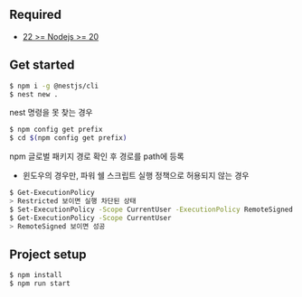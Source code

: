 ## Required

- [22 >= Nodejs >= 20](https://nodejs.org/ko/download)

## Get started

```sh
$ npm i -g @nestjs/cli
$ nest new .
```

nest 명령을 못 찾는 경우

```sh
$ npm config get prefix
$ cd $(npm config get prefix)
```

npm 글로벌 패키지 경로 확인 후 경로를 path에 등록

- 윈도우의 경우만, 파워 쉘 스크립트 실행 정책으로 허용되지 않는 경우

```sh
$ Get-ExecutionPolicy
> Restricted 보이면 실행 차단된 상태
$ Set-ExecutionPolicy -Scope CurrentUser -ExecutionPolicy RemoteSigned
$ Get-ExecutionPolicy -Scope CurrentUser
> RemoteSigned 보이면 성공
```

## Project setup

```sh
$ npm install
$ npm run start
```
